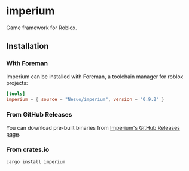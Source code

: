 # imperium
Game framework for Roblox.

## Installation

### With [Foreman](https://github.com/Roblox/foreman)
Imperium can be installed with Foreman, a toolchain manager for roblox projects:

```toml
[tools]
imperium = { source = "Nezuo/imperium", version = "0.9.2" }
```

### From GitHub Releases
You can download pre-built binaries from [Imperium's GitHub Releases page](https://github.com/Nezuo/imperium/releases).

### From crates.io
```bash
cargo install imperium
```
